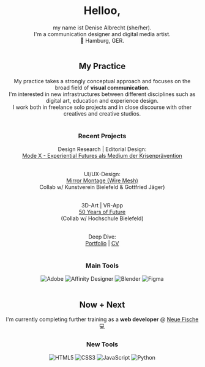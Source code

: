 <div align="center">
  
# Helloo,

my name ist Denise Albrecht (she/her). <br>
I'm a communication designer and digital media artist. <br>
:round_pushpin: Hamburg, GER. <br><br>

## My Practice
My practice takes a strongly conceptual approach and focuses on the broad field of **visual communication**. <br>
I'm interested in new infrastructures between different disciplines such as digital art, education and experience design. <br>
I work both in freelance solo projects and in close discourse with other creatives and creative studios. <br><br>

### Recent Projects <br>
Design Research | Editorial Design: <br>
[Mode X - Experiential Futures als Medium der Krisenprävention](https://www.denise-albrecht.de/mode-x) <br><br>

UI/UX-Design: <br>
[Mirror Montage (Wire Mesh)](https://www.denise-albrecht.de/mirror-montage-wire-mesh) <br>
Collab w/ Kunstverein Bielefeld & Gottfried Jäger) <br><br>

3D-Art | VR-App <br>
[50 Years of Future](https://www.denise-albrecht.de/50-years-of-future) <br>
(Collab w/ Hochschule Bielefeld) <br><br>

Deep Dive: <br>
[Portfolio](https://www.denise-albrecht.de) | [CV](https://www.denise-albrecht.de/about) <br><br>

### Main Tools
![Adobe](https://img.shields.io/badge/adobe-%23FF0000.svg?style=for-the-badge&logo=adobe&logoColor=white)
![Affinity Designer](https://img.shields.io/badge/affinity%20desginer-%231B72BE.svg?style=for-the-badge&logo=affinity-designer&logoColor=white)
![Blender](https://img.shields.io/badge/blender-%23F5792A.svg?style=for-the-badge&logo=blender&logoColor=white)
![Figma](https://img.shields.io/badge/figma-%23F24E1E.svg?style=for-the-badge&logo=figma&logoColor=white)
<br><br>


## Now + Next
I'm currently completing further training as a **web developer** @ [Neue Fische](https://www.neuefische.de/bootcamp/web-development) 💻

### New Tools
![HTML5](https://img.shields.io/badge/html5-%23E34F26.svg?style=for-the-badge&logo=html5&logoColor=white)
![CSS3](https://img.shields.io/badge/css3-%231572B6.svg?style=for-the-badge&logo=css3&logoColor=white)
![JavaScript](https://img.shields.io/badge/javascript-%23323330.svg?style=for-the-badge&logo=javascript&logoColor=%23F7DF1E)
![Python](https://img.shields.io/badge/python-3670A0?style=for-the-badge&logo=python&logoColor=ffdd54)
<br><br>

</div>
